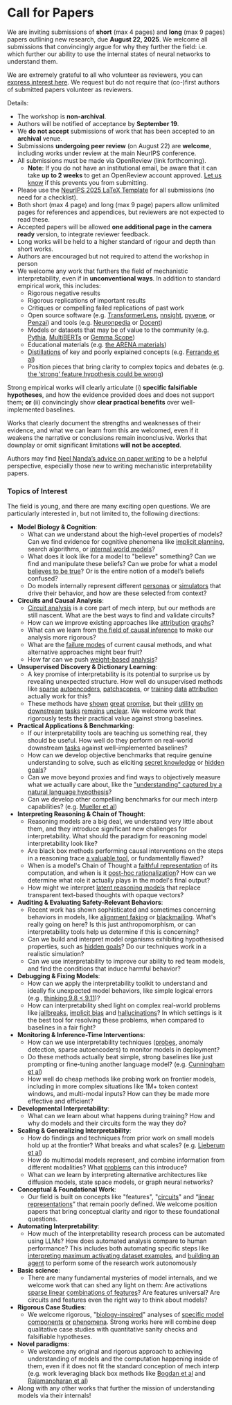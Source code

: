 # Call for Papers
We are inviting submissions of **short** (max 4 pages) and **long** (max 9 pages) papers outlining new research, due **August 22, 2025**. We welcome all submissions that convincingly argue for why they further the field: i.e. which further our ability to use the internal states of neural networks to understand them. 

We are extremely grateful to all who volunteer as reviewers, you can [express interest here](https://www.google.com/url?q=https://docs.google.com/forms/d/e/1FAIpQLSdiw1SJllzoTz_nqzDTzTOGb9DV3W_truQyh-WvYj_QGIi7Mg/viewform?usp%3Ddialog&sa=D&source=editors&ust=1754102157132562&usg=AOvVaw2QHqQlfWI3y2mAnYMI_8ad). We request but do not require that (co-)first authors of submitted papers volunteer as reviewers. 

Details: 
* The workshop is **non-archival**.
* Authors will be notified of acceptance by **September 19**.
* We **do not accept** submissions of work that has been accepted to an **archival** venue.
* Submissions **undergoing peer review** (on August 22) are **welcome**, including works under review at the main NeurIPS conference.
* All submissions must be made via OpenReview (link forthcoming).
  * **Note**: If you do not have an institutional email, be aware that it can take **up to 2 weeks** to get an OpenReview account approved. [Let us know](mailto:neurips2025@mechinterpworkshop.com) if this prevents you from submitting.
* Please use the [NeurIPS 2025 LaTeX Template](https://www.google.com/url?q=https://media.neurips.cc/Conferences/NeurIPS2025/Styles.zip&sa=D&source=editors&ust=1754102157135165&usg=AOvVaw32Vh7xjBZaaxUIyTjzAJQ-) for all submissions (no need for a checklist).
* Both short (max 4 page) and long (max 9 page) papers allow unlimited pages for references and appendices, but reviewers are not expected to read these.
* Accepted papers will be allowed **one additional page in the camera ready** version, to integrate reviewer feedback.
* Long works will be held to a higher standard of rigour and depth than short works.
* Authors are encouraged but not required to attend the workshop in person
* We welcome any work that furthers the field of mechanistic interpretability, even if in **unconventional ways**. In addition to standard empirical work, this includes:
  * Rigorous negative results
  * Rigorous replications of important results
  * Critiques or compelling failed replications of past work
  * Open source software (e.g. [TransformerLens](https://www.google.com/url?q=https://github.com/neelnanda-io/TransformerLens&sa=D&source=editors&ust=1754102157137192&usg=AOvVaw0SXFLwr9Lcmb1w5TW3TiDR), [nnsight](https://www.google.com/url?q=https://github.com/ndif-team/nnsight&sa=D&source=editors&ust=1754102157137402&usg=AOvVaw3Mrk7t4BihfKQdB62bNl_v), [pyvene](https://www.google.com/url?q=https://github.com/stanfordnlp/pyvene/tree/main/pyvene/models/mlp&sa=D&source=editors&ust=1754102157137536&usg=AOvVaw3bwhAtWkvr6RFl_ZZB5wkX), or [Penzai](https://www.google.com/url?q=https://github.com/google-deepmind/penzai&sa=D&source=editors&ust=1754102157137725&usg=AOvVaw2XWxHlwAiM7wPnpNumVm_o)) and tools (e.g. [Neuronpedia](https://www.google.com/url?q=http://neuronpedia.org&sa=D&source=editors&ust=1754102157137855&usg=AOvVaw0JKw8o0p7SEr2Uw-wSOrSj) or [Docent](https://www.google.com/url?q=https://transluce.org/introducing-docent&sa=D&source=editors&ust=1754102157138081&usg=AOvVaw0JNMH4GYKBGNSZeqtV_dMa))
  * Models or datasets that may be of value to the community (e.g. [Pythia](https://www.google.com/url?q=https://arxiv.org/abs/2304.01373&sa=D&source=editors&ust=1754102157138376&usg=AOvVaw1y6VCC0MjoEndvbEuLN87P), [MultiBERTs](https://www.google.com/url?q=https://arxiv.org/abs/2106.16163&sa=D&source=editors&ust=1754102157138509&usg=AOvVaw1iyu52AW2gXpmRbYHl3ws0) or [Gemma Scope](https://www.google.com/url?q=https://arxiv.org/abs/2408.05147&sa=D&source=editors&ust=1754102157138669&usg=AOvVaw0lA61uleE1Eko6Tw657lza))
  * Educational materials (e.g. [the ARENA materials](https://www.google.com/url?q=https://arena3-chapter1-transformer-interp.streamlit.app/&sa=D&source=editors&ust=1754102157139038&usg=AOvVaw1vmLe9XKlZOIChCHVDfiVG))
  * [Distillations](https://www.google.com/url?q=https://distill.pub/2017/research-debt/&sa=D&source=editors&ust=1754102157139267&usg=AOvVaw1r_6shdVoCezqNNwGr325l) of key and poorly explained concepts (e.g. [Ferrando et al](https://www.google.com/url?q=https://arxiv.org/abs/2405.00208&sa=D&source=editors&ust=1754102157139521&usg=AOvVaw2Xlib5Il7xvT7KxN9JjkYb))
  * Position pieces that bring clarity to complex topics and debates (e.g. [the ‘strong’ feature hypothesis could be wrong](https://www.google.com/url?q=https://www.alignmentforum.org/posts/tojtPCCRpKLSHBdpn/the-strong-feature-hypothesis-could-be-wrong&sa=D&source=editors&ust=1754102157139999&usg=AOvVaw1pJsHWPIKOB6YbpOnRdaJC))

Strong empirical works will clearly articulate (i) **specific falsifiable hypotheses**, and how the evidence provided does and does not support them; **or** (ii) convincingly show **clear practical benefits** over well-implemented baselines. 

Works that clearly document the strengths and weaknesses of their evidence, and what we can learn from this are welcomed, even if it weakens the narrative or conclusions remain inconclusive. Works that downplay or omit significant limitations **will not be accepted**. 

Authors may find [Neel Nanda’s advice on paper writing](https://www.google.com/url?q=https://www.alignmentforum.org/posts/eJGptPbbFPZGLpjsp/highly-opinionated-advice-on-how-to-write-ml-papers&sa=D&source=editors&ust=1754102157141946&usg=AOvVaw2AHbisgNKfIAEia9n7E_hS) to be a helpful perspective, especially those new to writing mechanistic interpretability papers. 
### Topics of Interest
The field is young, and there are many exciting open questions. We are particularly interested in, but not limited to, the following directions: 
* **Model Biology & Cognition**:
  * What can we understand about the high-level properties of models? Can we find evidence for cognitive phenomena like [implicit planning](https://www.google.com/url?q=https://transformer-circuits.pub/2025/attribution-graphs/biology.html%23dives-poems&sa=D&source=editors&ust=1754102157142974&usg=AOvVaw01Yjh2HgFALGrMMdeFFeUt), search algorithms, or [internal world models](https://www.google.com/url?q=https://arxiv.org/abs/2210.13382&sa=D&source=editors&ust=1754102157143191&usg=AOvVaw2mE6dDZdXZvBcofGVP4Czj)?
  * What does it look like for a model to "believe" something? Can we find and manipulate these beliefs? Can we probe for what a model [believes to be true](https://www.google.com/url?q=https://arxiv.org/abs/2310.06824&sa=D&source=editors&ust=1754102157143709&usg=AOvVaw1BOKfqcQfm_N3qfBn6oAa6)? Or is the entire notion of a model’s beliefs confused?
  * Do models internally represent different [personas](https://www.google.com/url?q=https://arxiv.org/abs/2406.12094&sa=D&source=editors&ust=1754102157144092&usg=AOvVaw0EsyEVBvD-Udk1USjPO8hs) or [simulators](https://www.google.com/url?q=https://www.nature.com/articles/s41586-023-06647-8&sa=D&source=editors&ust=1754102157144280&usg=AOvVaw0uWmO4SmBuIrxtsvbT5Ljs) that drive their behavior, and how are these selected from context?
* **Circuits and Causal Analysis**:
  * [Circuit analysis](https://www.google.com/url?q=https://distill.pub/2020/circuits/zoom-in/&sa=D&source=editors&ust=1754102157144813&usg=AOvVaw0GjuF4gb14WW6Bb6SJkf_E) is a core part of mech interp, but our methods are still nascent. What are the best ways to find and validate circuits?
  * How can we improve existing approaches like [attribution](https://www.google.com/url?q=https://arxiv.org/abs/2406.11944&sa=D&source=editors&ust=1754102157145503&usg=AOvVaw3WyvoCXyaD5JmnkF_GZ3p3) [graphs](https://www.google.com/url?q=https://transformer-circuits.pub/2025/attribution-graphs/methods.html&sa=D&source=editors&ust=1754102157145650&usg=AOvVaw1dy3T9EpdJvGBwpr580_9H)?
  * What can we learn from [the field of causal inference](https://www.google.com/url?q=https://arxiv.org/abs/2407.04690&sa=D&source=editors&ust=1754102157145968&usg=AOvVaw1sz6zVu6xmTNZl8jKE4K_3) to make our analysis more rigorous?
  * What are the [failure modes](https://www.google.com/url?q=https://arxiv.org/abs/2307.15771&sa=D&source=editors&ust=1754102157146253&usg=AOvVaw1LNy1FV0SbuYdXvsIjaRba) of current causal methods, and what alternative approaches might bear fruit?
  * How far can we push [weight-based](https://www.google.com/url?q=https://arxiv.org/abs/2301.05217&sa=D&source=editors&ust=1754102157146730&usg=AOvVaw3IZF1oCMBjC7M47y7os46R) [analysis](https://www.google.com/url?q=https://arxiv.org/abs/2410.08417&sa=D&source=editors&ust=1754102157146849&usg=AOvVaw0z6njbZTLnpyZuxDDpDPdS)?
* **Unsupervised Discovery & Dictionary Learning**:
  * A key promise of interpretability is its potential to surprise us by revealing unexpected structure. How well do unsupervised methods like [sparse](https://www.google.com/url?q=https://arxiv.org/abs/2103.15949&sa=D&source=editors&ust=1754102157147752&usg=AOvVaw2OMyFstuoeGqyGvUVaTxB3) [autoencoders](https://www.google.com/url?q=https://transformer-circuits.pub/2023/monosemantic-features&sa=D&source=editors&ust=1754102157147931&usg=AOvVaw1rFoO_WH2rJnnQgI8wJ8nB), [patch](https://www.google.com/url?q=https://arxiv.org/abs/2401.06102&sa=D&source=editors&ust=1754102157148027&usg=AOvVaw0-Ku309h56zOpZeK6fJOef)[scopes](https://www.google.com/url?q=https://arxiv.org/abs/2403.10949v2&sa=D&source=editors&ust=1754102157148104&usg=AOvVaw2ERpBrR0gFj4S-C-821Qal), or [training](https://www.google.com/url?q=https://proceedings.mlr.press/v70/koh17a?ref%3Dhttps://githubhelp.com&sa=D&source=editors&ust=1754102157148282&usg=AOvVaw1ZZhljV4HLI-heagJ7v8ap) [data](https://www.google.com/url?q=https://arxiv.org/abs/2308.03296&sa=D&source=editors&ust=1754102157148428&usg=AOvVaw0qrr3LqNe5NFR_nZTKqrl-) [attribution](https://www.google.com/url?q=https://arxiv.org/abs/2205.11482&sa=D&source=editors&ust=1754102157148579&usg=AOvVaw08U0xJS_Uc4D86pY-2ZWTl) actually work for this?
  * These methods have [shown](https://www.google.com/url?q=https://transformer-circuits.pub/2024/scaling-monosemanticity/index.html&sa=D&source=editors&ust=1754102157148932&usg=AOvVaw3cVyK1VHD0nX6iytFBgnSW) [great](https://www.google.com/url?q=https://transformer-circuits.pub/2025/attribution-graphs/biology.html&sa=D&source=editors&ust=1754102157149120&usg=AOvVaw1PBj8M6ZFbHJWYfGVRtXQh) [promise](https://www.google.com/url?q=https://arxiv.org/abs/2503.10965&sa=D&source=editors&ust=1754102157149249&usg=AOvVaw3PIl_BqukvhZLmJa8V2gpc), but their [utility](https://www.google.com/url?q=https://arxiv.org/abs/2502.16681&sa=D&source=editors&ust=1754102157149432&usg=AOvVaw1LrlDgFPSSD2tNp_3Fzu9f) [on](https://www.google.com/url?q=https://www.tilderesearch.com/blog/sieve&sa=D&source=editors&ust=1754102157149553&usg=AOvVaw0m9IzBze0aibwCPBGV1Qv6) [downstream](https://www.google.com/url?q=https://arxiv.org/abs/2501.17148&sa=D&source=editors&ust=1754102157149679&usg=AOvVaw32PpLiQB62EJI0KMtlcl8h) [tasks](https://www.google.com/url?q=https://transformer-circuits.pub/2024/features-as-classifiers/index.html&sa=D&source=editors&ust=1754102157149894&usg=AOvVaw0TqVpkwQLlFdflxmKGGj-3) [remains](https://www.google.com/url?q=https://arxiv.org/abs/2502.04382&sa=D&source=editors&ust=1754102157150042&usg=AOvVaw0x5ExM9sRg8BtiAzM_hueO) [unclear](https://www.google.com/url?q=https://www.alignmentforum.org/posts/4uXCAJNuPKtKBsi28/negative-results-for-saes-on-downstream-tasks&sa=D&source=editors&ust=1754102157150280&usg=AOvVaw011uGF6KzK2GKvZ5JYbOPs). We welcome work that rigorously tests their practical value against strong baselines.
* **Practical Applications & Benchmarking**:
  * If our interpretability tools are teaching us something real, they should be useful. How well do they perform on real-world downstream [tasks](https://www.google.com/url?q=https://www.lesswrong.com/posts/wGRnzCFcowRCrpX4Y/downstream-applications-as-validation-of-interpretability&sa=D&source=editors&ust=1754102157151483&usg=AOvVaw2ibrxXIuNgKpg6qK3BiCq-) against well-implemented baselines?
  * How can we develop objective benchmarks that require genuine understanding to solve, such as eliciting [secret knowledge](https://www.google.com/url?q=https://arxiv.org/abs/2505.14352&sa=D&source=editors&ust=1754102157152252&usg=AOvVaw3LJ6o4mXapqzb9KcieM2P-) or [hidden goals](https://www.google.com/url?q=https://arxiv.org/abs/2503.10965&sa=D&source=editors&ust=1754102157152467&usg=AOvVaw0TM_B46MPpIGlAbbrkslVP)?
  * Can we move beyond proxies and find ways to objectively measure what we actually care about, like the ["understanding" captured by a natural language hypothesis](https://www.google.com/url?q=https://arxiv.org/abs/2502.04382&sa=D&source=editors&ust=1754102157153147&usg=AOvVaw2T-JPUHhbCcfQERgGQ6yI1)?
  * Can we develop other compelling benchmarks for our mech interp capabilities? (e.g. [Mueller et al](https://www.google.com/url?q=https://arxiv.org/abs/2504.13151&sa=D&source=editors&ust=1754102157153825&usg=AOvVaw2Mtp3Re348QaOnBIew1_Q1))
* **Interpreting Reasoning & Chain of Thought**:
  * Reasoning models are a big deal, we understand very little about them, and they introduce significant new challenges for interpretability. What should the paradigm for reasoning model interpretability look like?
  * Are black box methods performing causal interventions on the steps in a reasoning trace [a valuable tool](https://www.google.com/url?q=https://arxiv.org/abs/2506.19143&sa=D&source=editors&ust=1754102157154942&usg=AOvVaw2xbl33KbFWastAN7bfRGJT), or fundamentally flawed?
  * When is a model's Chain of Thought a [faithful representation](https://www.google.com/url?q=https://arxiv.org/abs/2305.04388&sa=D&source=editors&ust=1754102157155348&usg=AOvVaw3QYg8Pl7FkerxNJjP2OFlj) of its computation, and when is it [post-hoc rationalization](https://www.google.com/url?q=https://arxiv.org/abs/2503.08679&sa=D&source=editors&ust=1754102157155557&usg=AOvVaw1PwOQpvBZf3FJ7OxRejzlU)? How can we determine what role it actually plays in the model's final output?
  * How might we interpret [latent reasoning models](https://www.google.com/url?q=https://arxiv.org/abs/2412.06769&sa=D&source=editors&ust=1754102157155876&usg=AOvVaw3jjaQVOfO3NfErKNjwa1pl) that replace transparent text-based thoughts with opaque vectors?
* **Auditing & Evaluating Safety-Relevant Behaviors**:
  * Recent work has shown sophisticated and sometimes concerning behaviors in models, like [alignment faking](https://www.google.com/url?q=https://arxiv.org/abs/2412.14093&sa=D&source=editors&ust=1754102157156437&usg=AOvVaw1fqnMy41sTVJmbfW4cUXO5) or [blackmailing](https://www.google.com/url?q=https://www.anthropic.com/research/agentic-misalignment&sa=D&source=editors&ust=1754102157156567&usg=AOvVaw2vQjKDDlZzsjmn-qwlQscu). What's really going on here? Is this just anthropomorphism, or can interpretability tools help us determine if this is concerning?
  * Can we build and interpret model organisms exhibiting hypothesised properties, such as [hidden goals](https://www.google.com/url?q=https://arxiv.org/abs/2503.10965&sa=D&source=editors&ust=1754102157157032&usg=AOvVaw39WEJvXqEbmaO8521CWC0m)? Do our techniques work in a realistic simulation?
  * Can we use interpretability to improve our ability to red team models, and find the conditions that induce harmful behavior?
* **Debugging & Fixing Models**:
  * How can we apply the interpretability toolkit to understand and ideally fix unexpected model behaviors, like simple logical errors (e.g., [thinking 9.8 < 9.11](https://www.google.com/url?q=https://transluce.org/observability-interface&sa=D&source=editors&ust=1754102157157867&usg=AOvVaw2eSolCPz32N304t2lcgxPR))?
  * How can interpretability shed light on complex real-world problems like [jailbreaks](https://www.google.com/url?q=https://transformer-circuits.pub/2025/attribution-graphs/biology.html%23dives-jailbreak&sa=D&source=editors&ust=1754102157158216&usg=AOvVaw0_3k5ObTR3J6uzjlohvWH6), [implicit bias](https://www.google.com/url?q=https://arxiv.org/abs/2506.10922&sa=D&source=editors&ust=1754102157158397&usg=AOvVaw0C08lsB8f_yRIUazQck7Jg) and [hallucinations](https://www.google.com/url?q=https://arxiv.org/abs/2411.14257&sa=D&source=editors&ust=1754102157158562&usg=AOvVaw32sDbixSQafdmKRWpN_5_i)? In which settings is it the best tool for resolving these problems, when compared to baselines in a fair fight?
* **Monitoring & Inference-Time Interventions**:
  * How can we use interpretability techniques ([probes](https://www.google.com/url?q=https://arxiv.org/abs/2102.12452&sa=D&source=editors&ust=1754102157159236&usg=AOvVaw3nj6ijUDsuYIJTNYvFYXrR), anomaly detection, sparse autoencoders) to monitor models in deployment?
  * Do these methods actually beat simple, strong baselines like just prompting or fine-tuning another language model? (e.g. [Cunningham et al](https://www.google.com/url?q=https://alignment.anthropic.com/2025/cheap-monitors/&sa=D&source=editors&ust=1754102157159697&usg=AOvVaw0BbfBAJPzCK5sjha78uaaf))
  * How well do cheap methods like probing work on frontier models, including in more complex situations like 1M+ token context windows, and multi-modal inputs? How can they be made more effective and efficient?
* **Developmental Interpretability**:
  * What can we learn about what happens during training? How and why do models and their circuits form the way they do?
* **Scaling & Generalizing Interpretability**:
  * How do findings and techniques from prior work on small models hold up at the frontier? What breaks and what scales? (e.g. [Lieberum et al](https://www.google.com/url?q=https://arxiv.org/abs/2307.09458&sa=D&source=editors&ust=1754102157160946&usg=AOvVaw1Rj3u8AACu6IB7HmBV-7Oj))
  * How do multimodal models represent, and combine information from different modalities? What [problems](https://www.google.com/url?q=https://openreview.net/pdf?id%3DVUhRdZp8ke&sa=D&source=editors&ust=1754102157161237&usg=AOvVaw0-6HIG8qx_uxYTR_lHsco8) can this introduce?
  * What can we learn by interpreting alternative architectures like diffusion models, state space models, or graph neural networks?
* **Conceptual & Foundational Work**:
  * Our field is built on concepts like "features", "[circuits](https://www.google.com/url?q=https://distill.pub/2020/circuits/zoom-in/&sa=D&source=editors&ust=1754102157161989&usg=AOvVaw1Tma-lJzdzdic5LfmUGoj0)" and “[linear representations](https://www.google.com/url?q=https://transformer-circuits.pub/2024/july-update/index.html%23linear-representations&sa=D&source=editors&ust=1754102157162234&usg=AOvVaw1ESbl8KLc5BbuRct3wyy2c)” that remain poorly defined. We welcome position papers that bring conceptual clarity and rigor to these foundational questions.
* **Automating Interpretability**:
  * How much of the interpretability research process can be automated using LLMs? How does automated analysis compare to human performance? This includes both automating specific steps like [interpreting maximum activating dataset examples](https://www.google.com/url?q=https://openaipublic.blob.core.windows.net/neuron-explainer/paper/index.html&sa=D&source=editors&ust=1754102157163128&usg=AOvVaw1ufKR70EQ-IS2h3nOhNm2Q), and [building an agent](https://www.google.com/url?q=https://arxiv.org/abs/2404.14394&sa=D&source=editors&ust=1754102157163321&usg=AOvVaw2bNCbYD8yPoFtGD3w2wNSu) to perform some of the research work autonomously
* **Basic science**:
  * There are many fundamental mysteries of model internals, and we welcome work that can shed any light on them: Are activations [sparse linear](https://www.google.com/url?q=https://arxiv.org/abs/1601.03764&sa=D&source=editors&ust=1754102157164011&usg=AOvVaw2mqwlEfBwhTchu3POvTz1r) [combinations of features](https://www.google.com/url?q=https://transformer-circuits.pub/2022/toy_model/index.html&sa=D&source=editors&ust=1754102157164176&usg=AOvVaw3Go1ftCJcJr8F717drl40P)? Are features universal? Are circuits and features even the right way to think about models?
* **Rigorous Case Studies**:
  * We welcome rigorous, "[biology-inspired](https://www.google.com/url?q=https://distill.pub/2020/circuits/curve-circuits/&sa=D&source=editors&ust=1754102157164666&usg=AOvVaw2TgM2Hwsov2w5FstZ_I5pm)" analyses of [specific model](https://www.google.com/url?q=https://arxiv.org/abs/2310.04625&sa=D&source=editors&ust=1754102157164793&usg=AOvVaw0Fwe6cEvrPhpwBVqqvzVj4) [components](https://www.google.com/url?q=https://transformer-circuits.pub/2024/scaling-monosemanticity/index.html&sa=D&source=editors&ust=1754102157164929&usg=AOvVaw1oGZtSLHcvVCWUcd-bLRaI) [or](https://www.google.com/url?q=https://arxiv.org/abs/2305.01610&sa=D&source=editors&ust=1754102157165065&usg=AOvVaw29-xtAXbPXoFonNofUUymC) [phenomena](https://www.google.com/url?q=https://arxiv.org/abs/2306.09346&sa=D&source=editors&ust=1754102157165218&usg=AOvVaw1cghfsjgCbs3HbPzwdioPG). Strong works here will combine deep qualitative case studies with quantitative sanity checks and falsifiable hypotheses.
* **Novel paradigms**:
  * We welcome any original and rigorous approach to achieving understanding of models and the computation happening inside of them, even if it does not fit the standard conception of mech interp (e.g. work leveraging black box methods like [Bogdan et al](https://www.google.com/url?q=https://arxiv.org/abs/2506.19143&sa=D&source=editors&ust=1754102157166300&usg=AOvVaw3jFxQOtkQZW_6MZ8sBCV1s) and [Rajamanoharan et al](https://www.google.com/url?q=https://www.alignmentforum.org/posts/wnzkjSmrgWZaBa2aC/self-preservation-or-instruction-ambiguity-examining-the&sa=D&source=editors&ust=1754102157166529&usg=AOvVaw2DvvCXOAfBVWO6zvkUd1oJ))
* Along with any other works that further the mission of understanding models via their internals!